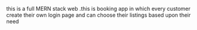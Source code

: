 this is a full MERN stack web .this is booking app in which every customer create their own login page and can choose their listings based upon their need
